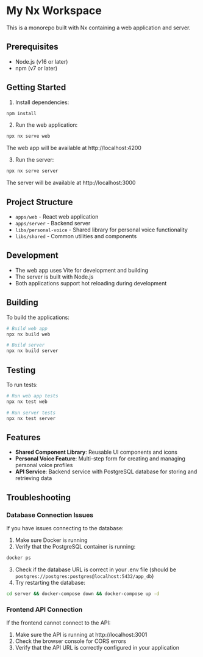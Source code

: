 # My Nx Workspace

This is a monorepo built with Nx containing a web application and server.

## Prerequisites

- Node.js (v16 or later)
- npm (v7 or later)

## Getting Started

1. Install dependencies:
```bash
npm install
```

2. Run the web application:
```bash
npx nx serve web
```
The web app will be available at http://localhost:4200

3. Run the server:
```bash
npx nx serve server
```
The server will be available at http://localhost:3000

## Project Structure

- `apps/web` - React web application
- `apps/server` - Backend server
- `libs/personal-voice` - Shared library for personal voice functionality
- `libs/shared` - Common utilities and components

## Development

- The web app uses Vite for development and building
- The server is built with Node.js
- Both applications support hot reloading during development

## Building

To build the applications:

```bash
# Build web app
npx nx build web

# Build server
npx nx build server
```

## Testing

To run tests:

```bash
# Run web app tests
npx nx test web

# Run server tests
npx nx test server
```

## Features

- **Shared Component Library**: Reusable UI components and icons
- **Personal Voice Feature**: Multi-step form for creating and managing personal voice profiles
- **API Service**: Backend service with PostgreSQL database for storing and retrieving data

## Troubleshooting

### Database Connection Issues

If you have issues connecting to the database:

1. Make sure Docker is running
2. Verify that the PostgreSQL container is running:
```bash
docker ps
```
3. Check if the database URL is correct in your .env file (should be `postgres://postgres:postgres@localhost:5432/app_db`)
4. Try restarting the database:
```bash
cd server && docker-compose down && docker-compose up -d
```

### Frontend API Connection

If the frontend cannot connect to the API:

1. Make sure the API is running at http://localhost:3001
2. Check the browser console for CORS errors
3. Verify that the API URL is correctly configured in your application
